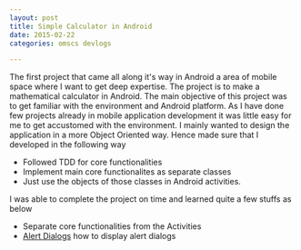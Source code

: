 ```yaml
---
layout: post
title: Simple Calculator in Android 
date: 2015-02-22
categories: omscs devlogs

---
```


The first project that came all along it's way in Android a area of mobile space where I want to get deep expertise.
The project is to make a mathematical calculator in Android.
The main objective of this project was to get familiar with the environment and Android platform.
As I have done few projects already in mobile application development it was little easy for me to get accustomed with the environment. I mainly wanted to design the application in a more Object Oriented way. Hence made sure that I developed in the following way

*	Followed TDD for core functionalities
* 	Implement main core functionalites as separate classes
*	Just use the objects of those classes in Android activities.

I was able to complete the project on time and learned quite a few stuffs as below

*	Separate core functionalities from the Activities
*	[Alert Dialogs](http://developer.android.com/reference/android/app/AlertDialog.html) how to display alert dialogs

